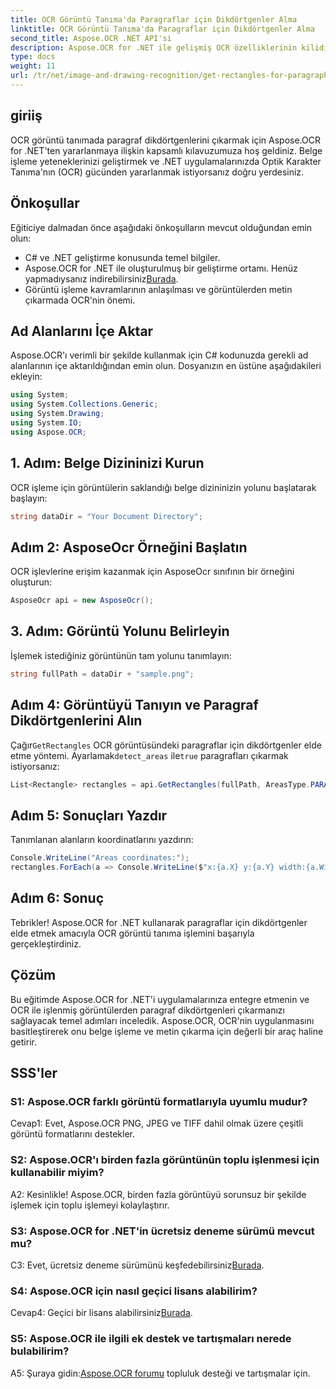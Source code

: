 ```yaml
---
title: OCR Görüntü Tanıma'da Paragraflar için Dikdörtgenler Alma
linktitle: OCR Görüntü Tanıma'da Paragraflar için Dikdörtgenler Alma
second_title: Aspose.OCR .NET API'si
description: Aspose.OCR for .NET ile gelişmiş OCR özelliklerinin kilidini açın. Paragraf dikdörtgenlerini zahmetsizce çıkarın.
type: docs
weight: 11
url: /tr/net/image-and-drawing-recognition/get-rectangles-for-paragraphs/
---
```

## giriiş

OCR görüntü tanımada paragraf dikdörtgenlerini çıkarmak için Aspose.OCR for .NET'ten yararlanmaya ilişkin kapsamlı kılavuzumuza hoş geldiniz. Belge işleme yeteneklerinizi geliştirmek ve .NET uygulamalarınızda Optik Karakter Tanıma'nın (OCR) gücünden yararlanmak istiyorsanız doğru yerdesiniz.

## Önkoşullar

Eğiticiye dalmadan önce aşağıdaki önkoşulların mevcut olduğundan emin olun:

- C# ve .NET geliştirme konusunda temel bilgiler.
-  Aspose.OCR for .NET ile oluşturulmuş bir geliştirme ortamı. Henüz yapmadıysanız indirebilirsiniz[Burada](https://releases.aspose.com/ocr/net/).
- Görüntü işleme kavramlarının anlaşılması ve görüntülerden metin çıkarmada OCR'nin önemi.

## Ad Alanlarını İçe Aktar

Aspose.OCR'ı verimli bir şekilde kullanmak için C# kodunuzda gerekli ad alanlarının içe aktarıldığından emin olun. Dosyanızın en üstüne aşağıdakileri ekleyin:

```csharp
using System;
using System.Collections.Generic;
using System.Drawing;
using System.IO;
using Aspose.OCR;
```

## 1. Adım: Belge Dizininizi Kurun

OCR işleme için görüntülerin saklandığı belge dizininizin yolunu başlatarak başlayın:

```csharp
string dataDir = "Your Document Directory";
```

## Adım 2: AsposeOcr Örneğini Başlatın

OCR işlevlerine erişim kazanmak için AsposeOcr sınıfının bir örneğini oluşturun:

```csharp
AsposeOcr api = new AsposeOcr();
```

## 3. Adım: Görüntü Yolunu Belirleyin

İşlemek istediğiniz görüntünün tam yolunu tanımlayın:

```csharp
string fullPath = dataDir + "sample.png";
```

## Adım 4: Görüntüyü Tanıyın ve Paragraf Dikdörtgenlerini Alın

 Çağır`GetRectangles` OCR görüntüsündeki paragraflar için dikdörtgenler elde etme yöntemi. Ayarlamak`detect_areas` ile`true` paragrafları çıkarmak istiyorsanız:

```csharp
List<Rectangle> rectangles = api.GetRectangles(fullPath, AreasType.PARAGRAPHS, true);
```

## Adım 5: Sonuçları Yazdır

Tanımlanan alanların koordinatlarını yazdırın:

```csharp
Console.WriteLine("Areas coordinates:");
rectangles.ForEach(a => Console.WriteLine($"x:{a.X} y:{a.Y} width:{a.Width} height:{a.Height}"));
```

## Adım 6: Sonuç

Tebrikler! Aspose.OCR for .NET kullanarak paragraflar için dikdörtgenler elde etmek amacıyla OCR görüntü tanıma işlemini başarıyla gerçekleştirdiniz.

## Çözüm

Bu eğitimde Aspose.OCR for .NET'i uygulamalarınıza entegre etmenin ve OCR ile işlenmiş görüntülerden paragraf dikdörtgenleri çıkarmanızı sağlayacak temel adımları inceledik. Aspose.OCR, OCR'nin uygulanmasını basitleştirerek onu belge işleme ve metin çıkarma için değerli bir araç haline getirir.

## SSS'ler

### S1: Aspose.OCR farklı görüntü formatlarıyla uyumlu mudur?

Cevap1: Evet, Aspose.OCR PNG, JPEG ve TIFF dahil olmak üzere çeşitli görüntü formatlarını destekler.

### S2: Aspose.OCR'ı birden fazla görüntünün toplu işlenmesi için kullanabilir miyim?

A2: Kesinlikle! Aspose.OCR, birden fazla görüntüyü sorunsuz bir şekilde işlemek için toplu işlemeyi kolaylaştırır.

### S3: Aspose.OCR for .NET'in ücretsiz deneme sürümü mevcut mu?

 C3: Evet, ücretsiz deneme sürümünü keşfedebilirsiniz[Burada](https://releases.aspose.com/).

### S4: Aspose.OCR için nasıl geçici lisans alabilirim?

 Cevap4: Geçici bir lisans alabilirsiniz[Burada](https://purchase.aspose.com/temporary-license/).

### S5: Aspose.OCR ile ilgili ek destek ve tartışmaları nerede bulabilirim?

 A5: Şuraya gidin:[Aspose.OCR forumu](https://forum.aspose.com/c/ocr/16) topluluk desteği ve tartışmalar için.